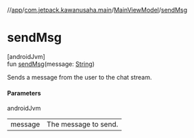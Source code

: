 //[app](../../../index.md)/[com.jetpack.kawanusaha.main](../index.md)/[MainViewModel](index.md)/[sendMsg](send-msg.md)

# sendMsg

[androidJvm]\
fun [sendMsg](send-msg.md)(message: [String](https://kotlinlang.org/api/latest/jvm/stdlib/kotlin/-string/index.html))

Sends a message from the user to the chat stream.

#### Parameters

androidJvm

| | |
|---|---|
| message | The message to send. |

